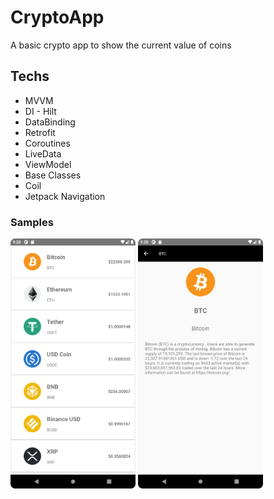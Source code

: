 # CryptoApp
A basic crypto app to show the current value of coins

## Techs

- MVVM
- DI - Hilt
- DataBinding
- Retrofit
- Coroutines
- LiveData
- ViewModel
- Base Classes
- Coil
- Jetpack Navigation

### Samples

<img src="Screenshot_20220724_002829.png" width="200">
<img src="Screenshot_20220724_002857.png" width="200">
